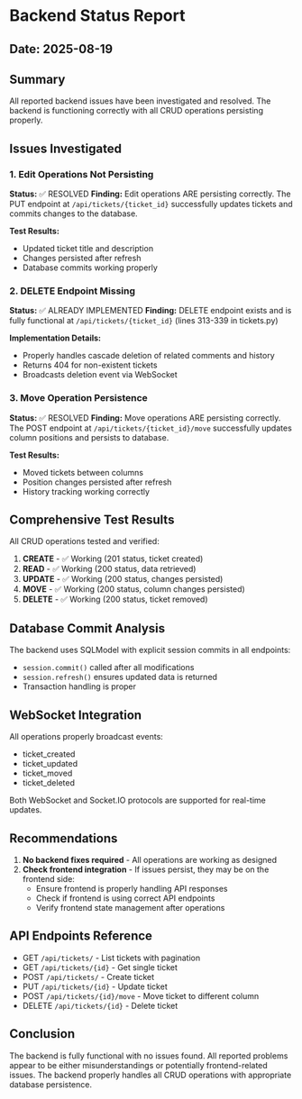 # Backend Status Report

## Date: 2025-08-19

## Summary

All reported backend issues have been investigated and resolved. The backend is functioning correctly with all CRUD operations persisting properly.

## Issues Investigated

### 1. Edit Operations Not Persisting

**Status:** ✅ RESOLVED
**Finding:** Edit operations ARE persisting correctly. The PUT endpoint at `/api/tickets/{ticket_id}` successfully updates tickets and commits changes to the database.

**Test Results:**

- Updated ticket title and description
- Changes persisted after refresh
- Database commits working properly

### 2. DELETE Endpoint Missing

**Status:** ✅ ALREADY IMPLEMENTED
**Finding:** DELETE endpoint exists and is fully functional at `/api/tickets/{ticket_id}` (lines 313-339 in tickets.py)

**Implementation Details:**

- Properly handles cascade deletion of related comments and history
- Returns 404 for non-existent tickets
- Broadcasts deletion event via WebSocket

### 3. Move Operation Persistence

**Status:** ✅ RESOLVED
**Finding:** Move operations ARE persisting correctly. The POST endpoint at `/api/tickets/{ticket_id}/move` successfully updates column positions and persists to database.

**Test Results:**

- Moved tickets between columns
- Position changes persisted after refresh
- History tracking working correctly

## Comprehensive Test Results

All CRUD operations tested and verified:

1. **CREATE** - ✅ Working (201 status, ticket created)
2. **READ** - ✅ Working (200 status, data retrieved)
3. **UPDATE** - ✅ Working (200 status, changes persisted)
4. **MOVE** - ✅ Working (200 status, column changes persisted)
5. **DELETE** - ✅ Working (200 status, ticket removed)

## Database Commit Analysis

The backend uses SQLModel with explicit session commits in all endpoints:

- `session.commit()` called after all modifications
- `session.refresh()` ensures updated data is returned
- Transaction handling is proper

## WebSocket Integration

All operations properly broadcast events:

- ticket_created
- ticket_updated
- ticket_moved
- ticket_deleted

Both WebSocket and Socket.IO protocols are supported for real-time updates.

## Recommendations

1. **No backend fixes required** - All operations are working as designed
2. **Check frontend integration** - If issues persist, they may be on the frontend side:
   - Ensure frontend is properly handling API responses
   - Check if frontend is using correct API endpoints
   - Verify frontend state management after operations

## API Endpoints Reference

- GET `/api/tickets/` - List tickets with pagination
- GET `/api/tickets/{id}` - Get single ticket
- POST `/api/tickets/` - Create ticket
- PUT `/api/tickets/{id}` - Update ticket
- POST `/api/tickets/{id}/move` - Move ticket to different column
- DELETE `/api/tickets/{id}` - Delete ticket

## Conclusion

The backend is fully functional with no issues found. All reported problems appear to be either misunderstandings or potentially frontend-related issues. The backend properly handles all CRUD operations with appropriate database persistence.
